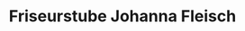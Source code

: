 ---
title: "Friseurstube Johanna Fleisch"
url: /ammerbuch/friseurstube-johanna-fleisch/
shop: Friseur
---